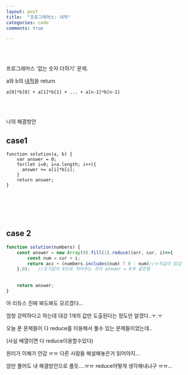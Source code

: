 ```yaml
---
layout: post
title:  "프로그래머스: 내적"
categories: code
comments: true

---
```




<br>

<br>

프로그래머스 '없는 숫자 더하기' 문제.

a와 b의 [내적](https://en.wikipedia.org/wiki/Dot_product)을 return 

~~~
a[0]*b[0] + a[1]*b[1] + ... + a[n-1]*b[n-1]
~~~



<br>

<br>

나의 해결방안



## case1

~~~Js
function solution(a, b) {
    var answer = 0;
    for(let i=0; i<a.length; i++){
      answer += a[i]*b[i];
    }
    return answer;
}
~~~



<br>

<br>

<br>

<br>

## case 2 

~~~js
function solution(numbers) {
    const answer = new Array(9).fill(1).reduce((arr, cur, i)=>{
        const num = cur + i;
        return acc + (numbers.includes(num) ? 0 : num)//누적값이 담김
    },0);   //초기값이 0으로 적어주는 것이 answer = 0과 같은말
    
    
    return answer;
}
~~~



아 리듀스 진짜 봐도봐도 모르겠다...

엄청 강력하다고 하는데 대강 1개의 값만 도출된다는 정도만 알겠다..ㅜ.ㅜ 

오늘 푼 문제들이 다 reduce를 이용해서 풀수 있는 문제들이었는데..

(사실 배열이면 다 reduce이용할수있다)

원리가 이해가 안감 ㅠㅠ 다른 사람들 해설해놓은거 읽어야지...

암만 풀어도 내 해결방안으로 풀듯....ㅠㅠ reduce어떻게 생각해내냐구 ㅠㅠ...

<br>

<br>

<br>

<br>

 





 

